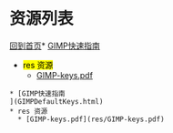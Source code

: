 
# 资源列表

[回到首页](https://charleechan.github.io/MyWiki)* [GIMP快速指南
](GIMPDefaultKeys.html)
* <mark>res 资源</mark>
  * [GIMP-keys.pdf](res/GIMP-keys.pdf)


```mind:height=300,title=内容概要,color
* [GIMP快速指南
](GIMPDefaultKeys.html)
* res 资源
  * [GIMP-keys.pdf](res/GIMP-keys.pdf)
```
